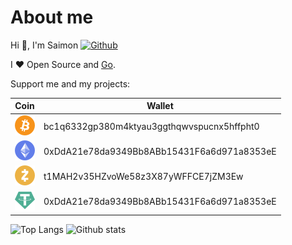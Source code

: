 # About me

Hi 👋, I'm Saimon [![Github](https://img.shields.io/github/followers/sshaplygin?label=Follow&style=social)](https://github.com/sshaplygin)

I ❤ Open Source and [Go](https://golang.org).

Support me and my projects:

| Coin | Wallet |
|-----------|----------|
| <img src="./images/btc.png" width="32" height="32">  | bc1q6332gp380m4ktyau3ggthqwvspucnx5hffpht0 |
| <img src="./images/eth.png" width="32" height="32">  | 0xDdA21e78da9349Bb8ABb15431F6a6d971a8353eE |
| <img src="./images/zec.png" width="32" height="32">  | t1MAH2v35HZvoWe58z3X87yWFFCE7jZM3Ew |
| <img src="./images/usdt.png" width="32" height="32"> | 0xDdA21e78da9349Bb8ABb15431F6a6d971a8353eE |

![Top Langs](https://github-readme-stats.vercel.app/api/top-langs/?username=sshaplygin&hide=html&theme=vue-dark)
![Github stats](https://github-readme-stats.vercel.app/api?username=sshaplygin&show_icons=true&count_private=true&line_height=40&theme=vue-dark)
